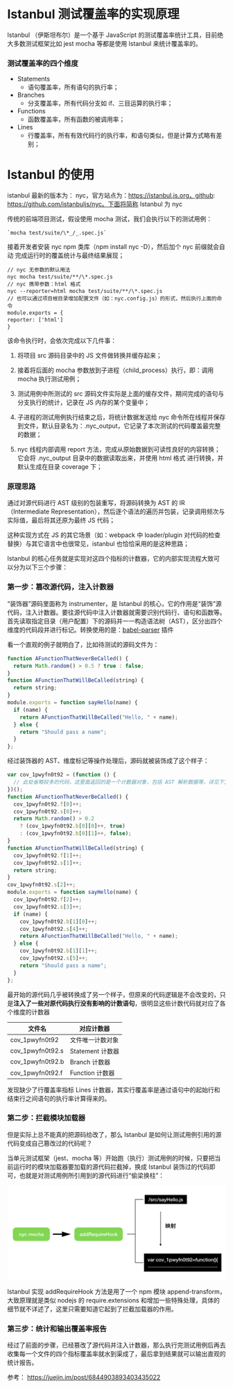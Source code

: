 # Istanbul 测试覆盖率的实现原理

Istanbul （伊斯坦布尔）是一个基于 JavaScript 的测试覆盖率统计工具，目前绝大多数测试框架比如 jest mocha 等都是使用 Istanbul 来统计覆盖率的。

### 测试覆盖率的四个维度

- Statements
  - 语句覆盖率，所有语句的执行率；
- Branches
  - 分支覆盖率，所有代码分支如 if、三目运算的执行率；
- Functions
  - 函数覆盖率，所有函数的被调用率；
- Lines
  - 行覆盖率，所有有效代码行的执行率，和语句类似，但是计算方式略有差别；

# Istanbul 的使用

istanbul 最新的版本为： nyc，官方站点为：https://istanbul.js.org，github: https://github.com/istanbuljs/nyc。下面将简称 Istanbul 为 nyc

传统的前端项目测试，假设使用 mocha 测试，我们会执行以下的测试用例：

    `mocha test/suite/\*_/_.spec.js`

接着开发者安装 nyc npm 类库（npm install nyc -D），然后加个 nyc 前缀就会自动 完成运行时的覆盖统计与最终结果展现；

```
// nyc 无参数的默认用法
nyc mocha test/suite/**/\*.spec.js
// nyc 携带参数：html 格式
nyc --reporter=html mocha test/suite/**/\*.spec.js
// 也可以通过项目根目录增加配置文件（如：nyc.config.js）的形式，然后执行上面的命令
module.exports = {
reporter: ['html']
}
```

该命令执行时，会依次完成以下几件事：

1. 将项目 src 源码目录中的 JS 文件做转换并缓存起来；

2. 接着将后面的 mocha 参数放到子进程（child_process）执行，即：调用 mocha 执行测试用例；

3. 测试用例中所测试的 src 源码文件实际是上面的缓存文件，期间完成的语句与分支执行的统计，记录在 JS 内存的某个变量中；

4. 子进程的测试用例执行结束之后，将统计数据发送给 nyc 命令所在线程并保存到文件，默认目录名为：.nyc_output，它记录了本次测试的代码覆盖最完整的数据；

5. nyc 线程内部调用 report 方法，完成从原始数据到可读性良好的内容转换；它会将 .nyc_output 目录中的数据读取出来，并使用 html 格式 进行转换，并默认生成在目录 coverage 下；

### 原理思路

通过对源代码进行 AST 级别的包装重写，将源码转换为 AST 的 IR（Intermediate Representation），然后逐个语法的遍历并包装，记录调用频次与实际值，最后将其还原为最终 JS 代码；

这种实现方式在 JS 的其它场景（如：webpack 中 loader/plugin 对代码的检查替换）与其它语言中也很常见，istanbul 也恰恰采用的是这种思路；

Istanbul 的核心任务就是实现对这四个指标的计数器，它的内部实现流程大致可以分为以下三个步骤：

### 第一步：篡改源代码，注入计数器

“装饰器”源码里面称为 instrumenter，是 Istanbul 的核心，它的作用是“装饰”源代码，注入计数器。要往源代码中注入计数器就需要识别代码行、语句和函数等。首先读取指定目录（用户配置）下的源码并一一构造语法树（AST），区分出四个维度的代码段并进行标记。转换使用的是：[babel-parser](https://babeljs.io/docs/en/babel-parser) 插件

看一个直观的例子就明白了，比如待测试的源码文件为：

```js
function AFunctionThatNeverBeCalled() {
  return Math.random() > 0.5 ? true : false;
}
function AFunctionThatWillBeCalled(string) {
  return string;
}
module.exports = function sayHello(name) {
  if (name) {
    return AFunctionThatWillBeCalled("Hello, " + name);
  } else {
    return "Should pass a name";
  }
};
```

经过装饰器的 AST、维度标记等操作处理后，源码就被装饰成了这个样子：

```js
var cov_1pwyfn0t92 = (function () {
  // 此处省略较多的代码，这里面返回的是一个计数器对象，包括 AST 解析数据等，详见下文
})();
function AFunctionThatNeverBeCalled() {
  cov_1pwyfn0t92.f[0]++;
  cov_1pwyfn0t92.s[0]++;
  return Math.random() > 0.2
    ? (cov_1pwyfn0t92.b[0][0]++, true)
    : (cov_1pwyfn0t92.b[0][1]++, false);
}
function AFunctionThatWillBeCalled(string) {
  cov_1pwyfn0t92.f[1]++;
  cov_1pwyfn0t92.s[1]++;
  return string;
}
cov_1pwyfn0t92.s[2]++;
module.exports = function sayHello(name) {
  cov_1pwyfn0t92.f[2]++;
  cov_1pwyfn0t92.s[3]++;
  if (name) {
    cov_1pwyfn0t92.b[1][0]++;
    cov_1pwyfn0t92.s[4]++;
    return AFunctionThatWillBeCalled("Hello, " + name);
  } else {
    cov_1pwyfn0t92.b[1][1]++;
    cov_1pwyfn0t92.s[5]++;
    return "Should pass a name";
  }
};
```

最开始的源代码几乎被转换成了另一个样子，但原来的代码逻辑是不会改变的，只是**注入了一些对原代码执行没有影响的计数语句**，很明显这些计数代码就对应了各个维度的计数器

| 文件名           | 对应计数器       |
| ---------------- | ---------------- |
| cov_1pwyfn0t92   | 文件唯一计数对象 |
| cov_1pwyfn0t92.s | Statement 计数器 |
| cov_1pwyfn0t92.b | Branch 计数器    |
| cov_1pwyfn0t92.f | Function 计数器  |

发现缺少了行覆盖率指标 Lines 计数器，其实行覆盖率是通过语句中的起始行和结束行之间语句的执行率计算得来的。

### 第二步：拦截模块加载器

但是实际上总不能真的把源码给改了，那么 Istanbul 是如何让测试用例引用的源代码变成自己篡改过的代码呢？

当单元测试框架（jest、mocha 等）开始跑（执行）测试用例的时候，只要把当前运行时的模块加载器要加载的源代码拦截掉，换成 Istanbul 装饰过的代码即可，也就是对测试用例所引用到的源代码进行“偷梁换柱”：

![](../../img/istanbul-lanjie.png)

Istanbul 实现 addRequireHook 方法是用了一个 npm 模块 append-transform，大致原理就是类似 nodejs 的 require.extensions 和增加一些特殊处理，具体的细节就不详述了，这里只需要知道它起到了拦截加载器的作用。

### 第三步：统计和输出覆盖率报告

经过了前面的步骤，已经篡改了源代码并注入计数器，那么执行完测试用例后再去收集每一个文件的四个指标覆盖率就水到渠成了，最后拿到结果就可以输出直观的统计报告。

参考： https://juejin.im/post/6844903893403435022

